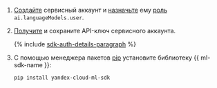 1. [Создайте](../../iam/operations/sa/create.md) сервисный аккаунт и [назначьте](../../iam/operations/sa/assign-role-for-sa.md) ему [роль](../../foundation-models/security/index.md#languageModels-user) `ai.languageModels.user`.
1. [Получите](../../iam/operations/api-key/create.md) и сохраните API-ключ сервисного аккаунта.

    {% include [sdk-auth-details-paragraph](./sdk-auth-details-paragraph.md) %}
1. С помощью менеджера пакетов [pip](https://pip.pypa.io/en/stable/) установите библиотеку {{ ml-sdk-name }}:

    ```bash
    pip install yandex-cloud-ml-sdk
    ```